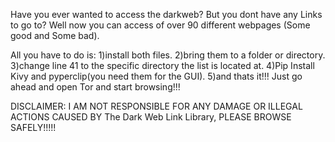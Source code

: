 Have you ever wanted to access the darkweb? But you dont have any Links to go to? 
Well now you can access of over 90 different webpages (Some good and Some bad).

All you have to do is:
  1)install both files.
  2)bring them to a folder or directory.
  3)change line 41 to the specific directory the list is located at.
  4)Pip Install Kivy and pyperclip(you need them for the GUI).
  5)and thats it!!! Just go ahead and open Tor and start browsing!!!

  DISCLAIMER: I AM NOT RESPONSIBLE FOR ANY DAMAGE OR ILLEGAL ACTIONS CAUSED BY The Dark Web Link Library, PLEASE BROWSE SAFELY!!!!!
